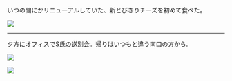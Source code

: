 いつの間にかリニューアルしていた、新とびきりチーズを初めて食べた。

![](https://photos.old.apkas.net/medium/202501/20250129-G3000100.webp)

---

夕方にオフィスでS氏の送別会。帰りはいつもと違う南口の方から。

![](https://photos.old.apkas.net/medium/202501/20250129-G3000109.webp)

![](https://photos.old.apkas.net/medium/202501/20250129-G3000111.webp)
